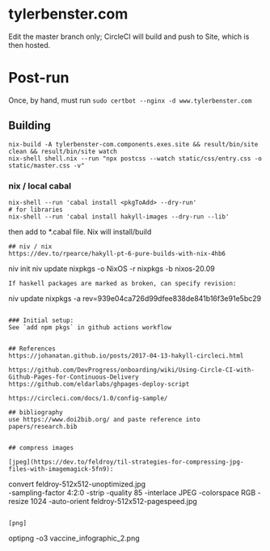# tylerbenster.com

Edit the master branch only; CircleCI will build and push to Site, which is then hosted.

# Post-run
Once, by hand, must run `sudo certbot --nginx -d www.tylerbenster.com`

## Building
```
nix-build -A tylerbenster-com.components.exes.site && result/bin/site clean && result/bin/site watch
nix-shell shell.nix --run "npx postcss --watch static/css/entry.css -o static/master.css -v"
```

### nix / local cabal
```
nix-shell --run 'cabal install <pkgToAdd> --dry-run'
# for libraries
nix-shell --run 'cabal install hakyll-images --dry-run --lib'
```

then add to *.cabal file. Nix will install/build

```
## niv / nix
https://dev.to/rpearce/hakyll-pt-6-pure-builds-with-nix-4hb6
```
niv init
niv update nixpkgs -o NixOS -r nixpkgs -b nixos-20.09
```
If haskell packages are marked as broken, can specify revision:
```
niv update nixpkgs -a rev=939e04ca726d99dfee838de841b16f3e91e5bc29
```

### Initial setup:
See `add npm pkgs` in github actions workflow


## References
https://johanatan.github.io/posts/2017-04-13-hakyll-circleci.html

https://github.com/DevProgress/onboarding/wiki/Using-Circle-CI-with-Github-Pages-for-Continuous-Delivery
https://github.com/eldarlabs/ghpages-deploy-script

https://circleci.com/docs/1.0/config-sample/

## bibliography
use https://www.doi2bib.org/ and paste reference into papers/research.bib
```
```

## compress images

[jpeg](https://dev.to/feldroy/til-strategies-for-compressing-jpg-files-with-imagemagick-5fn9):
```
convert feldroy-512x512-unoptimized.jpg \
-sampling-factor 4:2:0 -strip -quality 85 -interlace JPEG -colorspace RGB -resize 1024 -auto-orient
feldroy-512x512-pagespeed.jpg
```

[png]
```
optipng -o3 vaccine_infographic_2.png
```